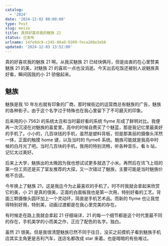 ```yaml
---
catalog:
  - '2024'
date: '2024-12-02 08:00:00'
type: Post
slug: meizu
title: 真得好喜欢我的魅族 21
status: 已发布
urlname: 14fe9dc9-c245-80a0-9209-feca288e3eb8
updated: '2024-12-03 13:52:00'
---
```


真的好喜欢我的魅族 21 啊。从我买魅族 21 已经快俩月，但是由衷的在心里赞美魅族 21 的美，对魅族 21 的喜欢一点也没消逝。今天出去吃饭还被别人说魅族真好看，瞬间因我的小 21 骄傲起来。


## 魅族


魅族是我 10 年左右就有印象的厂商，那时候街边的运营商总有魅族的广告，魅族的各种影子。由于这个名字过于特殊也在我心里留下了不可磨灭的印象。


后来用的小 7562i 的系统太丑和当时最好看的系统 flyme 形成了鲜明对比。我便再一次沉浸在对魅族的喜爱里。高中的时候自费买了个魅蓝，那是我记忆里最美好的手机了。小小的，几百块钱的手机，虽然是塑料背板，但是那美丽的摄像头浑然一体，正面的触摸 home 键，以及当时的 flyme6 系统。魅族可能就是我高中时候的白月光了吧。当时几百块的手机，我用的特别流畅，听各种音乐，看 b 站，记忆太过美好。


后来上大学，魅族出的太晚因为我也想试试更多就选了小米。再然后在讯飞上班的第一份工资还是买了室友推荐的大探，又一次错过了魅族，主要可能是当时魅族价格不合适。


今年换上了魅族 21，这是我迄今为止最喜欢的手机了。时不时我就会拿起来欣赏它的美，小 21 是真的很美，正面的白面板我也是第一次用，特别好看的工艺。背面三颗摄像头圆环加上一个灵动环，简直是手机艺术品。而新的 flyme 也让我觉得特别好用，特别美，动画过渡都是在我心里完美的存在。


有时候走在路上我就会拿起 21 仔细端详，21 的每一个细节都是这个时代里最不同的存在，手机美学的小而美之作，正应了配色的名字。独白。


虽然 21 很美。但是我很清楚魅族已然不同于往日，没买之前摸机子看到魅族手机店其实主角更是吉利汽车，连店名都改成 star 来着。也是暗暗的有些难过。

